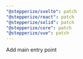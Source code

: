 ```yaml
---
"@stepperize/svelte": patch
"@stepperize/react": patch
"@stepperize/solid": patch
"@stepperize/core": patch
"@stepperize/vue": patch
---
```


Add main entry point
